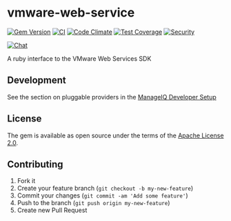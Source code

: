 # vmware-web-service

[![Gem Version](https://badge.fury.io/rb/vmware_web_service.svg)](http://badge.fury.io/rb/vmware_web_service)
[![CI](https://github.com/ManageIQ/manageiq-gems-pending/actions/workflows/ci.yaml/badge.svg)](https://github.com/ManageIQ/manageiq-gems-pending/actions/workflows/ci.yaml)
[![Code Climate](https://codeclimate.com/github/ManageIQ/vmware_web_service.svg)](https://codeclimate.com/github/ManageIQ/vmware_web_service)
[![Test Coverage](https://codeclimate.com/github/ManageIQ/vmware_web_service/badges/coverage.svg)](https://codeclimate.com/github/ManageIQ/vmware_web_service/coverage)
[![Security](https://hakiri.io/github/ManageIQ/vmware_web_service/master.svg)](https://hakiri.io/github/ManageIQ/vmware_web_service/master)

[![Chat](https://badges.gitter.im/Join%20Chat.svg)](https://gitter.im/ManageIQ/manageiq-providers-vmware?utm_source=badge&utm_medium=badge&utm_campaign=pr-badge&utm_content=badge)

A ruby interface to the VMware Web Services SDK

## Development

See the section on pluggable providers in the [ManageIQ Developer Setup](http://manageiq.org/docs/guides/developer_setup)

## License

The gem is available as open source under the terms of the [Apache License 2.0](http://www.apache.org/licenses/LICENSE-2.0).

## Contributing

1. Fork it
2. Create your feature branch (`git checkout -b my-new-feature`)
3. Commit your changes (`git commit -am 'Add some feature'`)
4. Push to the branch (`git push origin my-new-feature`)
5. Create new Pull Request
